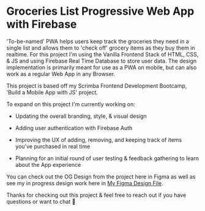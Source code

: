 # Groceries List Progressive Web App with Firebase
 'To-be-named' PWA helps users keep track the groceries they need in a single list and allows them to 'check off' grocery items as they buy them in realtime. For this project I'm using the Vanilla Frontend Stack of HTML, CSS, & JS and using Firebase Real Time Database to store user data. The design implementation is primarily meant for use as a PWA on mobile, but can also work as a regular Web App in any Browser.

 This project is based off my Scrimba Frontend Development Bootcamp, 'Build a Mobile App with JS' project.
 
 To expand on this project I'm currently working on: 

 * Updating the overall branding, style, & visual design

 * Adding user authentication with Firebase Auth

 * Improving the UX of adding, removing, and keeping track of items you've purchased in real time

 * Planning for an initial round of user testing & feedback gathering to learn about the App experience

 You can check out the OG Design from the project here in Figma as well as see my in progress design work here in [My Figma Design File](https://www.figma.com/file/At2u7oMbodPh07X8CRiL6q/Module-3-Making-Websites-Interactive---Grocery-App-Design---Scrimba-Project-(WORKING-VERSION)?type=design&mode=design&t=gLwrAOTEEXscXu5r-1). 

 Thanks for checking out this project & feel free to reach out if you have questions or want to chat 🖖
